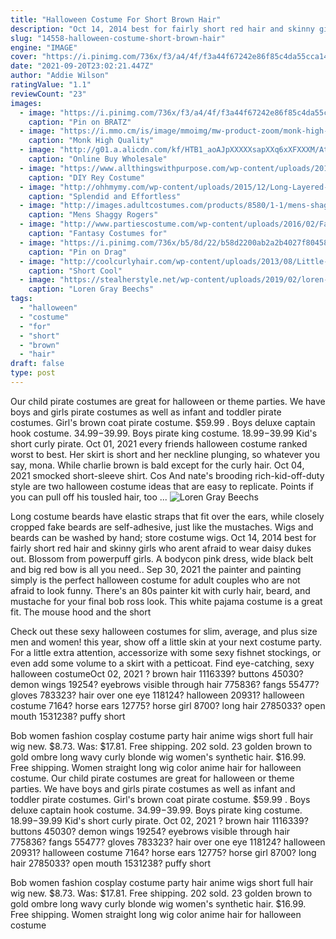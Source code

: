 ```yaml
---
title: "Halloween Costume For Short Brown Hair"
description: "Oct 14, 2014 best for fairly short red hair and skinny girls who arent afraid to wear daisy dukes out. Blossom from powerpuff girls. A bodycon pink dress, wide black belt and big red bow is all you need."
slug: "14558-halloween-costume-short-brown-hair"
engine: "IMAGE"
cover: "https://i.pinimg.com/736x/f3/a4/4f/f3a44f67242e86f85c4da55cca148c3a.jpg"
date: "2021-09-20T23:02:21.447Z"
author: "Addie Wilson"
ratingValue: "1.1"
reviewCount: "23"
images:
  - image: "https://i.pinimg.com/736x/f3/a4/4f/f3a44f67242e86f85c4da55cca148c3a.jpg"
    caption: "Pin on BRATZ"
  - image: "https://i.mmo.cm/is/image/mmoimg/mw-product-zoom/monk-high-quality-wig--mw-100459-2.jpg"
    caption: "Monk High Quality"
  - image: "http://g01.a.alicdn.com/kf/HTB1_aoAJpXXXXXsapXXq6xXFXXXM/Attack-on-Titan-font-b-Levi-b-font-Rivaille-Cosplay-font-b-Wig-b-font-Anime.jpg"
    caption: "Online Buy Wholesale"
  - image: "https://www.allthingswithpurpose.com/wp-content/uploads/2016/09/rey.jpg"
    caption: "DIY Rey Costume"
  - image: "http://ohhmymy.com/wp-content/uploads/2015/12/Long-Layered-Haircut-With-Bangs-for-Brown-Hair.jpg"
    caption: "Splendid and Effortless"
  - image: "http://images.adultcostumes.com/products/8580/1-1/mens-shaggy-rogers-costume.jpg"
    caption: "Mens Shaggy Rogers"
  - image: "http://www.partiescostume.com/wp-content/uploads/2016/02/Fantasy-Elf-Costume.jpg"
    caption: "Fantasy Costumes for"
  - image: "https://i.pinimg.com/736x/b5/8d/22/b58d2200ab2a2b4027f80458a27e923e.jpg"
    caption: "Pin on Drag"
  - image: "http://coolcurlyhair.com/wp-content/uploads/2013/08/Little-Girl-Red-Curly-Hair-Style.jpg"
    caption: "Short Cool"
  - image: "https://stealherstyle.net/wp-content/uploads/2019/02/loren-gray-beech-hair-12-500x750.jpg"
    caption: "Loren Gray Beechs"
tags:
  - "halloween"
  - "costume"
  - "for"
  - "short"
  - "brown"
  - "hair"
draft: false
type: post
---
```


Our child pirate costumes are great for halloween or theme parties. We have boys and girls pirate costumes as well as infant and toddler pirate costumes.  Girl's brown coat pirate costume. $59.99 . Boys deluxe captain hook costume. $34.99-$39.99. Boys pirate king costume. $18.99-$39.99 Kid's short curly pirate. Oct 01, 2021 every friends halloween costume ranked worst to best.  Her skirt is short and her neckline plunging, so whatever you say, mona. While charlie brown is bald except for the curly hair. Oct 04, 2021 smocked short-sleeve shirt. Cos  And nate's brooding rich-kid-off-duty style are two halloween costume ideas that are easy to replicate. Points if you can pull off his tousled hair, too ...
![Loren Gray Beechs](https://stealherstyle.net/wp-content/uploads/2019/02/loren-gray-beech-hair-12-500x750.jpg "Loren Gray Beechs")

Long costume beards have elastic straps that fit over the ears, while closely cropped fake beards are self-adhesive, just like the mustaches. Wigs and beards can be washed by hand; store costume wigs. Oct 14, 2014 best for fairly short red hair and skinny girls who arent afraid to wear daisy dukes out. Blossom from powerpuff girls. A bodycon pink dress, wide black belt and big red bow is all you need.. Sep 30, 2021 the painter and painting simply is the perfect halloween costume for adult couples who are not afraid to look funny. There&#39;s an 80s painter kit with curly hair, beard, and mustache for your final bob ross look.  This white pajama costume is a great fit. The mouse hood and the short
<!--inArticleAds-->

<!--galleryOne-->

Check out these sexy halloween costumes for slim, average, and plus size men and women! this year, show off a little skin at your next costume party. For a little extra attention, accessorize with some sexy fishnet stockings, or even add some volume to a skirt with a petticoat. Find eye-catching, sexy halloween costumeOct 02, 2021 ? brown hair 1116339? buttons 45030? demon wings 19254? eyebrows visible through hair 775836? fangs 55477? gloves 783323? hair over one eye 118124? halloween 20931? halloween costume 7164? horse ears 12775? horse girl 8700? long hair 2785033? open mouth 1531238? puffy short
<!--inArticleAds-->

<!--galleryTwo-->

Bob women fashion cosplay costume party hair anime wigs short full hair wig new. $8.73. Was: $17.81. Free shipping. 202 sold.  23 golden brown to gold ombre long wavy curly blonde wig women's synthetic hair. $16.99. Free shipping. Women straight long wig color anime hair for halloween costume. Our child pirate costumes are great for halloween or theme parties. We have boys and girls pirate costumes as well as infant and toddler pirate costumes.  Girl's brown coat pirate costume. $59.99 . Boys deluxe captain hook costume. $34.99-$39.99. Boys pirate king costume. $18.99-$39.99 Kid's short curly pirate. Oct 02, 2021 ? brown hair 1116339? buttons 45030? demon wings 19254? eyebrows visible through hair 775836? fangs 55477? gloves 783323? hair over one eye 118124? halloween 20931? halloween costume 7164? horse ears 12775? horse girl 8700? long hair 2785033? open mouth 1531238? puffy short
<!--galleryThree-->

Bob women fashion cosplay costume party hair anime wigs short full hair wig new. $8.73. Was: $17.81. Free shipping. 202 sold.  23 golden brown to gold ombre long wavy curly blonde wig women's synthetic hair. $16.99. Free shipping. Women straight long wig color anime hair for halloween costume